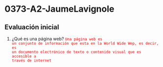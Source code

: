 # 0373-A2-JaumeLavignole
## **Evaluación inicial**
1. ¿Qué es una página web?
<code style="color : red">Una página web es un conjunto de información que esta en la World Wide Wep, es decir, es un documento electrónico de texto o contenido visual que es accesible a través de internet</code>
